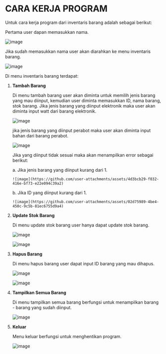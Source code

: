 # **CARA KERJA PROGRAM**

Untuk cara kerja program dari inventaris barang adalah sebagai berikut:

Pertama user dapan memasukkan nama.
   
![image](https://github.com/user-attachments/assets/16fe8c16-82ff-4c03-b6eb-6a5f1efc0ceb)
   
Jika sudah memasukkan nama user akan diarahkan ke menu inventaris barang.
   
![image](https://github.com/user-attachments/assets/be2b869d-ac25-4ba1-843a-292f59276f74)

Di menu inventaris barang terdapat:

1. **Tambah Barang**

   Di menu tambah barang user akan diminta untuk memilih jenis barang yang mau diinput, kemudian user diminta memasukkan ID, nama barang, stok barang. Jika jenis barang yang diinput elektronik maka user akan diminta input watt dari barang elektronik.

   ![image](https://github.com/user-attachments/assets/06edec7b-5f99-4458-84d2-585b49f68519)

   jika jenis barang yang diinput perabot maka user akan diminta input bahan dari barang perabot.

   ![image](https://github.com/user-attachments/assets/b0e270ff-e797-43fa-87e7-fcfb33135fd2)

   Jika yang diinput tidak sesuai maka akan menampilkan error sebagai berikut:

   a. Jika jenis barang yang diinput kurang dari 1.
   
       ![image](https://github.com/user-attachments/assets/4d3bcb29-f032-416e-bf73-e22e094c39a2)

   b. Jika ID yang diinput kurang dari 1.
   
       ![image](https://github.com/user-attachments/assets/02d75989-4be4-450c-9c5b-81ec6755d9a4)

3. **Update Stok Barang**

   Di menu update stok barang user hanya dapat update stok barang.

   ![image](https://github.com/user-attachments/assets/5f0df3fa-9059-4187-8d0c-c8477a7076c9)

   ![image](https://github.com/user-attachments/assets/082e2e1d-443d-423b-bc85-e86b8fad02b2)

4. **Hapus Barang**

   Di menu hapus barang user dapat input ID barang yang mau dihapus.
   
   ![image](https://github.com/user-attachments/assets/a90fd89c-2943-45e2-9a08-94b712d6c191)

   ![image](https://github.com/user-attachments/assets/e3315fcc-cce7-423b-9b04-c966975c9168)

6. **Tampilkan Semua Barang**

   Di menu tampilkan semua barang berfungsi untuk menampilkan barang - barang yang sudah diinput.

   ![image](https://github.com/user-attachments/assets/41c53782-66eb-4d28-9c8e-b4340f4ea83b)

7. **Keluar**

   Menu keluar berfungsi untuk menghentikan program.
   
   ![image](https://github.com/user-attachments/assets/5e9426bc-79b5-494e-8564-8ea64de980a1)

